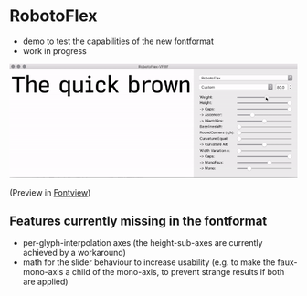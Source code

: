 # RobotoFlex
- demo to test the capabilities of the new fontformat
- work in progress


![robotoflex preview](preview.gif)

(Preview in [Fontview](https://github.com/googlei18n/fontview/releases))

## Features currently missing in the fontformat
- per-glyph-interpolation axes (the height-sub-axes are currently achieved by a workaround)
- math for the slider behaviour to increase usability (e.g. to make the faux-mono-axis a child of the mono-axis, to prevent strange results if both are applied) 
